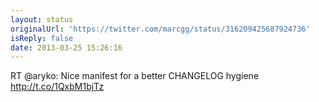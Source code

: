```yaml
---
layout: status
originalUrl: 'https://twitter.com/marcgg/status/316209425687924736'
isReply: false
date: 2013-03-25 15:26:16
---
```


RT @aryko: Nice manifest for a better CHANGELOG hygiene http://t.co/1QxbM1bjTz
